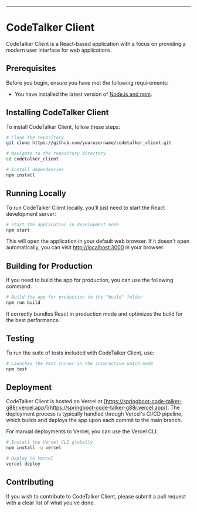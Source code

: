 

---

# CodeTalker Client

CodeTalker Client is a React-based application with a focus on providing a modern user interface for web applications.

## Prerequisites

Before you begin, ensure you have met the following requirements:
- You have installed the latest version of [Node.js and npm](https://nodejs.org/).

## Installing CodeTalker Client

To install CodeTalker Client, follow these steps:

```bash
# Clone the repository
git clone https://github.com/yourusername/codetalker_client.git

# Navigate to the repository directory
cd codetalker_client

# Install dependencies
npm install
```

## Running Locally

To run CodeTalker Client locally, you'll just need to start the React development server:

```bash
# Start the application in development mode
npm start
```

This will open the application in your default web browser. If it doesn't open automatically, you can visit [http://localhost:3000](http://localhost:3000) in your browser.

## Building for Production

If you need to build the app for production, you can use the following command:

```bash
# Build the app for production to the "build" folder
npm run build
```

It correctly bundles React in production mode and optimizes the build for the best performance.

## Testing

To run the suite of tests included with CodeTalker Client, use:

```bash
# Launches the test runner in the interactive watch mode
npm test
```

## Deployment

CodeTalker Client is hosted on Vercel at [https://springboot-code-talker-g88r.vercel.app/](https://springboot-code-talker-g88r.vercel.app/). The deployment process is typically handled through Vercel's CI/CD pipeline, which builds and deploys the app upon each commit to the main branch.

For manual deployments to Vercel, you can use the Vercel CLI:

```bash
# Install the Vercel CLI globally
npm install -g vercel

# Deploy to Vercel
vercel deploy
```

## Contributing

If you wish to contribute to CodeTalker Client, please submit a pull request with a clear list of what you've done.
